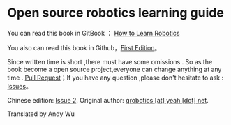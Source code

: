 # Open source robotics learning guide

You can read this book in GitBook ： [How to Learn Robotics](https://qiu6401.gitbook.io/how-to-learn-robotics)

You also can read this book in Github，[First Edition](https://github.com/qqfly/how-to-learn-robotics/tree/backup/all-in-one)。

Since written time is short ,there must have some omissions . So as the book become a open source project,everyone can change anything at any time . [Pull Request](https://github.com/qqfly/how-to-learn-robotics/pulls)；If you have any question ,please don't hesitate to ask : [Issues](https://github.com/qqfly/how-to-learn-robotics/issues)。

Chinese edition: [Issue 2](https://github.com/qqfly/how-to-learn-robotics).
Original author: [qrobotics [at] yeah [dot] net](mailto:qrobotics@yeah.net).

Translated by Andy Wu
